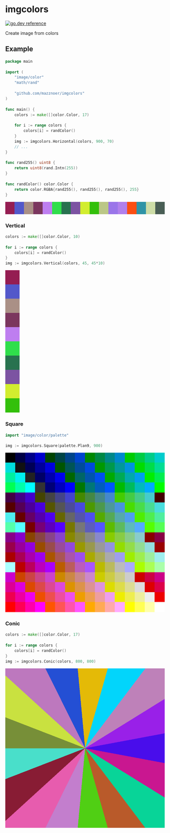 # imgcolors

[![go.dev reference](https://img.shields.io/badge/go.dev-reference-007d9c?logo=go&logoColor=white&style=flat-square)](https://pkg.go.dev/github.com/mazznoer/imgcolors?tab=doc)

Create image from colors

## Example
```go
package main

import (
    "image/color"
    "math/rand"

    "github.com/mazznoer/imgcolors"
)

func main() {
    colors := make([]color.Color, 17)

    for i := range colors {
        colors[i] = randColor()
    }
    img := imgcolors.Horizontal(colors, 900, 70)
    // ...
}

func rand255() uint8 {
    return uint8(rand.Intn(255))
}

func randColor() color.Color {
    return color.RGBA{rand255(), rand255(), rand255(), 255}
}
```
![example output](/examples/horizontal.png "Example output")

### Vertical
```go
colors := make([]color.Color, 10)

for i := range colors {
    colors[i] = randColor()
}
img := imgcolors.Vertical(colors, 45, 45*10)
```
![example output](/examples/vertical.png "Example output")

### Square
```go
import "image/color/palette"

img := imgcolors.Square(palette.Plan9, 900)
```
![example output](/examples/square.png "Example output")

### Conic
```go
colors := make([]color.Color, 17)

for i := range colors {
    colors[i] = randColor()
}
img := imgcolors.Conic(colors, 800, 800)
```
![example output](/examples/conic.png "Example output")
